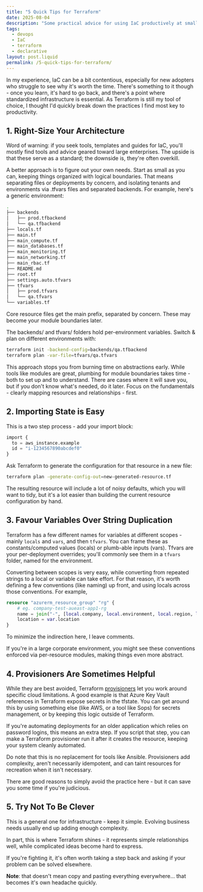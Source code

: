 ```yaml
---
title: "5 Quick Tips for Terraform"
date: 2025-08-04
description: "Some practical advice for using IaC productively at smaller scales."
tags:
  - devops
  - IaC
  - terraform
  - declarative
layout: post.liquid
permalink: /5-quick-tips-for-terraform/
---
```


In my experience, IaC can be a bit contentious, especially for new adopters who struggle to see why it's worth the time. There's something to it though - once you learn, it's hard to go back, and there's a point where standardized infrastructure is essential. As Terraform is still my tool of choice, I thought I'd quickly break down the practices I find most key to productivity.

## 1. Right-Size Your Architecture
Word of warning: if you seek tools, templates and guides for IaC, you'll mostly find tools and advice geared toward large enterprises. The upside is that these serve as a standard; the downside is, they're often overkill.

A better approach is to figure out your own needs. Start as small as you can, keeping things organized with logical boundaries. That means separating files or deployments by concern, and isolating tenants and environments via .tfvars files and separated backends. For example, here's a generic environment:

```bash
.
├── backends
│   ├── prod.tfbackend
│   └── qa.tfbackend
├── locals.tf
├── main.tf
├── main_compute.tf
├── main_databases.tf
├── main_monitoring.tf
├── main_networking.tf
├── main_rbac.tf
├── README.md
├── root.tf
├── settings.auto.tfvars
├── tfvars
│   ├── prod.tfvars
│   └── qa.tfvars
└── variables.tf
```

Core resource files get the main prefix, separated by concern. These may become your module boundaries later.

The backends/ and tfvars/ folders hold per-environment variables. Switch & plan on different environments with:

```bash
terraform init -backend-config=backends/qa.tfbackend
terraform plan -var-file=tfvars/qa.tfvars
```

This approach stops you from burning time on abstractions early. While tools like modules are great, plumbing for module boundaries takes time - both to set up and to understand. There are cases where it will save you, but if you don't know what's needed, do it later. Focus on the fundamentals - clearly mapping resources and relationships - first.

## 2. Importing State is Easy
This is a two step process - add your import block:

```terraform
import {
  to = aws_instance.example
  id = "i-1234567890abcdef0"
}
```

Ask Terraform to generate the configuration for that resource in a new file:
```bash
terraform plan -generate-config-out=new-generated-resource.tf
```

The resulting resource will include a lot of noisy defaults, which you will want to tidy, but it's a lot easier than building the current resource configuration by hand.

## 3. Favour Variables Over String Duplication
Terraform has a few different names for variables at different scopes - mainly `locals` and `vars`, and then `tfvars`. You can frame these as constants/computed values (locals) or plumb-able inputs (vars). Tfvars are your per-deployment overrides; you'll commonly see them in a `tfvars` folder, named for the environment.

Converting between scopes is very easy, while converting from repeated strings to a local or variable can take effort. For that reason, it's worth defining a few conventions (like naming) up front, and using locals across those conventions. For example,

```terraform
resource "azurerm_resource_group" "rg" {
	# eg. company-test-aueast-app1-rg
	name = join("-", [local.company, local.environment, local.region, local.deployment, "rg"])
	location = var.location
}
```
To minimize the indirection here, I leave comments.

If you're in a large corporate environment, you might see these conventions enforced via per-resource modules, making things even more abstract.

## 4. Provisioners Are Sometimes Helpful
While they are best avoided, Terraform [provisioners](https://developer.hashicorp.com/terraform/language/resources/provisioners/syntax) let you work around specific cloud limitations. A good example is that Azure Key Vault references in Terraform expose secrets in the tfstate. You can get around this by using something else (like AWS, or a tool like Sops) for secrets management, or by keeping this logic outside of Terraform.

If you're automating deployments for an older application which relies on password logins, this means an extra step. If you script that step, you can make a Terraform provisioner run it after it creates the resource, keeping your system cleanly automated.

Do note that this is no replacement for tools like Ansible. Provisioners add complexity, aren't necessarily idempotent, and can taint resources for recreation when it isn't necessary.

There are good reasons to simply avoid the practice here - but it can save you some time if you're judicious.

## 5. Try Not To Be Clever
This is a general one for infrastructure - keep it simple. Evolving business needs usually end up adding enough complexity.

In part, this is where Terraform shines - it represents simple relationships well, while complicated ideas become hard to express.

If you're fighting it, it's often worth taking a step back and asking if your problem can be solved elsewhere.

**Note**: that doesn't mean copy and pasting everything everywhere... that becomes it's own headache quickly.
